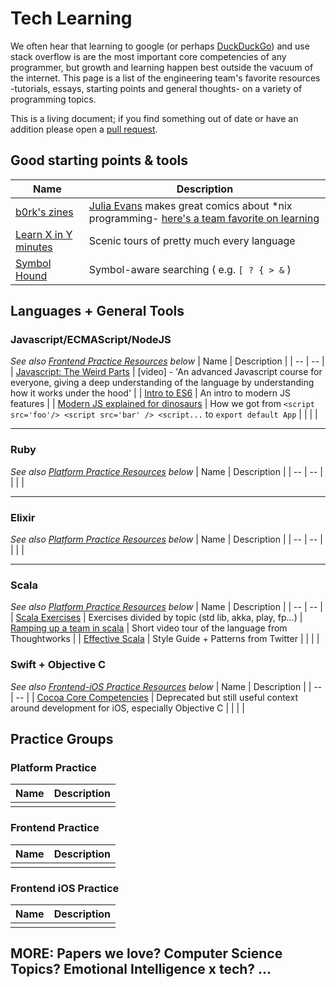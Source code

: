 # Tech Learning
We often hear that learning to google (or perhaps [DuckDuckGo](www.duckduckgo.com)) and use stack overflow is are the most important core competencies of any programmer, but growth and learning happen best outside the vacuum of the internet. This page is a list of the engineering team's favorite resources -tutorials, essays, starting points and general thoughts- on a variety of programming topics. 

This is a living document; if you find something out of date or have an addition please open a [pull request](#).

## Good starting points & tools

| Name | Description |
| -- | -- |
| [b0rk's zines](https://jvns.ca/zines) | [Julia Evans](https://www.twitter.com/b0rk) makes great comics about *nix programming- [here's a team favorite on learning](https://jvns.ca/wizard-zine.pdf) |
| [Learn X in Y minutes](https://learnxinyminutes.com/) | Scenic tours of pretty much every language |
| [Symbol Hound](https://www.symbolhound.com/) | Symbol-aware searching ( e.g. `[ ? { > &` ) |


## Languages + General Tools

### Javascript/ECMAScript/NodeJS
*See also [Frontend Practice Resources](#frontend-practice) below*
| Name | Description |
| -- | -- |
| [Javascript: The Weird Parts](https://www.notion.so/artsy/Useful-Resources-f95a0a6cf82040a0bcc50fcd13523e6f#744b360a60694e21b8b6170c50cab55c) | [video] - 'An advanced Javascript course for everyone, giving a deep understanding of the language by understanding how it works under the hood' |
| [Intro to ES6](https://medium.com/sons-of-javascript/javascript-an-introduction-to-es6-1819d0d89a0f) | An intro to modern JS features |
| [Modern JS explained for dinosaurs](https://medium.com/the-node-js-collection/modern-javascript-explained-for-dinosaurs-f695e9747b70) | How we got from `<script src='foo'/> <script src='bar' /> <script...` to `export default App` |
| []() |  |

-----
### Ruby
*See also [Platform Practice Resources](#platform-practice) below*
| Name | Description |
| -- | -- |
| []() |  |

-----
### Elixir
*See also [Platform Practice Resources](#platform-practice) below*
| Name | Description |
| -- | -- |
| []() |  |

-----
### Scala
*See also [Platform Practice Resources](#platform-practice) below*
| Name | Description |
| -- | -- |
| [Scala Exercises](https://www.scala-exercises.org/) | Exercises divided by topic (std lib, akka, play, fp...) |
[Ramping up a team in scala](https://www.thoughtworks.com/talks/scala-the-good-parts-how-to-ramp-up-a-team-in-scala) | Short video tour of the language from Thoughtworks |
| [Effective Scala](https://twitter.github.io/effectivescala/) | Style Guide + Patterns from Twitter |
| []() |  |

### Swift + Objective C
*See also [Frontend-iOS Practice Resources](#frontend-ios-practice) below*
| Name | Description |
| -- | -- |
| [Cocoa Core Competencies](https://developer.apple.com/library/archive/documentation/General/Conceptual/DevPedia-CocoaCore/Cocoa.html) | Deprecated but still useful context around development for iOS, especially Objective C |
| []() |  |

## Practice Groups

### Platform Practice
| Name | Description |
| -- | -- |
| []() |  |


### Frontend Practice
| Name | Description |
| -- | -- |
| []() |  |

### Frontend iOS Practice
| Name | Description |
| -- | -- |
| []() |  |

## MORE: Papers we love? Computer Science Topics? Emotional Intelligence x tech? ...


